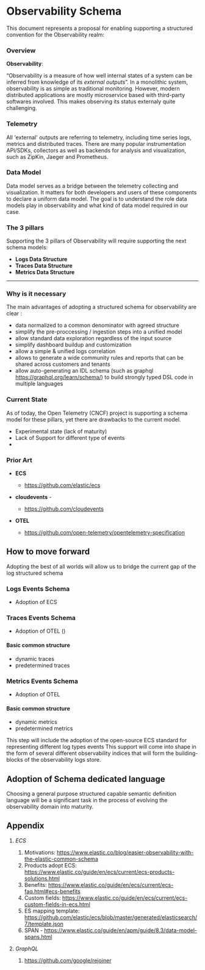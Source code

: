 # Observability Schema

This document represents a proposal for enabling supporting a structured convention for the Observability realm:

### Overview

**Observability**:

“Observability is a measure of how well internal states of a system can be inferred from knowledge of its *external
outputs*”.
In a monolithic system, observability is as simple as traditional monitoring. However, modern distributed applications
are mostly microservice based with third-party softwares involved.
This makes observing its status externaly quite challenging.

### Telemetry

All 'external' outputs are referring to telemetry, including time series logs, metrics and distributed traces.
There are many popular instrumentation API/SDKs, collectors as well as backends for analysis and visualization, such as
ZipKin, Jaeger and Prometheus.

### Data Model

Data model serves as a bridge between the telemetry collecting and visualization. It matters for both developers and
users of these components to declare a uniform data model.
The goal is to understand the role data models play in observability and what kind of data model required in our case.

### The 3 pillars

Supporting the 3 pillars of Observability will require supporting the next schema models:

- **Logs Data Structure**
- **Traces Data Structure**
- **Metrics Data Structure**

---

### Why is it necessary

The main advantages of adopting a structured schema for observability are clear :

- data normalized to a common denominator with agreed structure
- simplify the pre-proccessing / ingestion steps into a unified model
- allow standard data exploration regardless of the input source
- simplify dashboard buildup and customization
- allow a simple & unified logs correlation
- allows to generate a wide community rules and reports that can be shared across customers and tenants
- allow auto-generating an IDL schema (such as graphql https://graphql.org/learn/schema/) to build strongly typed DSL
  code in multiple languages

### Current State

As of today, the Open Telemetry (CNCF) project is supporting a schema model for these pillars, yet there are drawbacks
to the current model.

- Experimental state (lack of maturity)
- Lack of Support for different type of events
-

### Prior Art

- **ECS**
    - https://github.com/elastic/ecs

- **cloudevents** -
    - https://github.com/cloudevents

- **OTEL**
    - https://github.com/open-telemetry/opentelemetry-specification

## How to move forward

Adopting the best of all worlds will allow us to bridge the current gap of the log structured schema

### Logs Events Schema

* Adoption of ECS

### Traces Events Schema

* Adoption of OTEL ()

#### Basic common structure
- dynamic traces
- predetermined traces

### Metrics Events Schema

* Adoption of OTEL

#### Basic common structure
- dynamic metrics
- predetermined metrics

This step will include the adoption of the open-source ECS standard for representing different log types events
This support will come into shape in the form of several different observability indices that will form the
building-blocks of the observability logs store.


## Adoption of Schema dedicated language
Choosing a general purpose structured capable semantic definition language will be a significant task in the process
of evolving the observability domain into maturity.

## Appendix

1. *ECS*
    1. Motivations: https://www.elastic.co/blog/easier-observability-with-the-elastic-common-schema
    2. Products adopt ECS: https://www.elastic.co/guide/en/ecs/current/ecs-products-solutions.html
    3. Benefits: https://www.elastic.co/guide/en/ecs/current/ecs-faq.html#ecs-benefits
    4. Custom fields: https://www.elastic.co/guide/en/ecs/current/ecs-custom-fields-in-ecs.html
    5. ES mapping template: https://github.com/elastic/ecs/blob/master/generated/elasticsearch/7/template.json
    6. SPAN - https://www.elastic.co/guide/en/apm/guide/8.3/data-model-spans.html

2. *GraphQL*
   1. https://github.com/google/rejoiner

